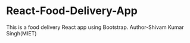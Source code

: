 # React-Food-Delivery-App
This is a food delivery React app using Bootstrap.
Author-Shivam Kumar Singh(MIET)
